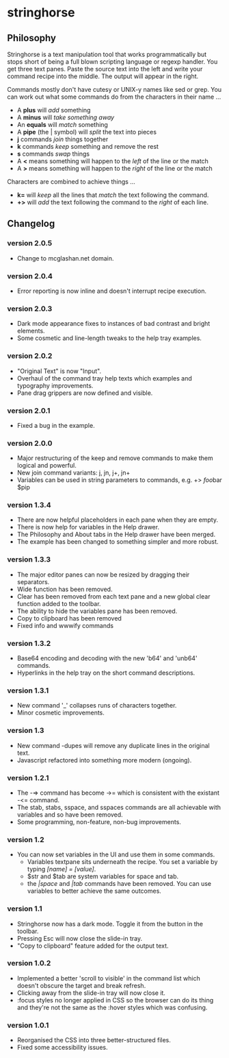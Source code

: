 # stringhorse

## Philosophy

Stringhorse is a text manipulation tool that works programmatically but stops short of being a full blown scripting language or regexp handler. You get three text panes. Paste the source text into the left and write your command recipe into the middle. The output will appear in the right.

Commands mostly don't have cutesy or UNIX-y names like sed or grep. You can work out what some commands do from the characters in their name …

* A **plus** will _add_ something
* A **minus** will _take something away_
* An **equals** will _match_ something
* A **pipe** (the | symbol) will _split_ the text into pieces
* **j** commands _join_ things together
* **k** commands _keep_ something and remove the rest
* **s** commands _swap_ things
* A **<** means something will happen to the _left_ of the line or the match
* A **>** means something will happen to the _right_ of the line or the match

Characters are combined to achieve things …

* **k=** will _keep_ all the lines that _match_ the text following the command.
* **+>** will _add_ the text following the command to the _right_ of each line.

## Changelog

### version 2.0.5
* Change to mcglashan.net domain.

### version 2.0.4
* Error reporting is now inline and doesn't interrupt recipe execution.

### version 2.0.3
* Dark mode appearance fixes to instances of bad contrast and bright elements.
* Some cosmetic and line-length tweaks to the help tray examples.

### version 2.0.2
* "Original Text" is now "Input".
* Overhaul of the command tray help texts which examples and typography improvements.
* Pane drag grippers are now defined and visible.

### version 2.0.1
* Fixed a bug in the example.

### version 2.0.0
* Major restructuring of the keep and remove commands to make them logical and powerful.
* New join command variants: j, jn, j+, jn+
* Variables can be used in string parameters to commands, e.g. +> $foo$bar $pip

### version 1.3.4
* There are now helpful placeholders in each pane when they are empty.
* There is now help for variables in the Help drawer.
* The Philosophy and About tabs in the Help drawer have been merged.
* The example has been changed to something simpler and more robust.

### version 1.3.3
 * The major editor panes can now be resized by dragging their separators.
 * Wide function has been removed.
 * Clear has been removed from each text pane and a new global clear function added to the toolbar.
 * The ability to hide the variables pane has been removed.
 * Copy to clipboard has been removed
 * Fixed info and wwwify commands

### version 1.3.2
 * Base64 encoding and decoding with the new 'b64' and 'unb64' commands.
 * Hyperlinks in the help tray on the short command descriptions.

### version 1.3.1
 * New command '_' collapses runs of characters together.
 * Minor cosmetic improvements.

### version 1.3
 * New command -dupes will remove any duplicate lines in the original text.
 * Javascript refactored into something more modern (ongoing).

### version 1.2.1
 * The -=> command has become ->= which is consistent with the existant -<= command. 
 * The stab, stabs, sspace, and sspaces commands are all achievable with variables and so have been removed.
 * Some programming, non-feature, non-bug improvements.

### version 1.2
 * You can now set variables in the UI and use them in some commands.
   * Variables textpane sits underneath the recipe. You set a variable by typing _[name] = [value]_.
   * $str and $tab are system variables for space and tab.
   * the _|space_ and _|tab_ commands have been removed. You can use variables to better achieve the same outcomes.

### version 1.1
* Stringhorse now has a dark mode. Toggle it from the button in the toolbar.
* Pressing Esc will now close the slide-in tray.
* "Copy to clipboard" feature added for the output text.

### version 1.0.2
* Implemented a better 'scroll to visible' in the command list which doesn't obscure the target and break refresh.
* Clicking away from the slide-in tray will now close it.
* :focus styles no longer applied in CSS so the browser can do its thing and they're not the same as the :hover styles which was confusing.

### version 1.0.1
* Reorganised the CSS into three better-structured files.
* Fixed some accessibility issues.